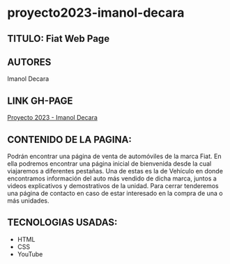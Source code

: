 # proyecto2023-imanol-decara

  ## TITULO: Fiat Web Page
  
  
  
  ## AUTORES 
  Imanol Decara
  
  
  ## LINK GH-PAGE
   [Proyecto 2023 - Imanol Decara](https://ucc-labcompu2.github.io/proyecto2023-imanol-decara/Index.html)


  
   ## CONTENIDO DE LA PAGINA: 
   Podrán encontrar una página de venta de automóviles de la marca Fiat. En ella podremos encontrar una página inicial de bienvenida desde la cual viajaremos a diferentes       pestañas. Una de estas es la de Vehículo en donde encontramos información del auto más vendido de dicha marca, juntos a videos explicativos y demostrativos de la unidad. 
   Para cerrar tenderemos una página de contacto en caso de estar interesado en la compra de una o más unidades.
                          
  ## TECNOLOGIAS USADAS: 
  
  - HTML
  - CSS
  - YouTube
   
